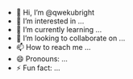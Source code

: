 - 👋 Hi, I’m @qwekubright
- 👀 I’m interested in ...
- 🌱 I’m currently learning ...
- 💞️ I’m looking to collaborate on ...
- 📫 How to reach me ...
- 😄 Pronouns: ...
- ⚡ Fun fact: ...

<!---
qwekubright/qwekubright is a ✨ special ✨ repository because its `README.md` (this file) appears on your GitHub profile.
You can click the Preview link to take a look at your changes.
--->
